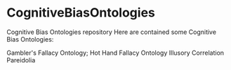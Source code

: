 # CognitiveBiasOntologies
Cognitive Bias Ontologies repository
Here are contained some Cognitive Bias Ontologies:

Gambler's Fallacy Ontology;
Hot Hand Fallacy Ontology
Illusory Correlation
Pareidolia
